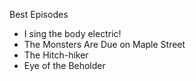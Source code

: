 Best Episodes

- I sing the body electric!
- The Monsters Are Due on Maple Street
- The Hitch-hiker
- Eye of the Beholder
